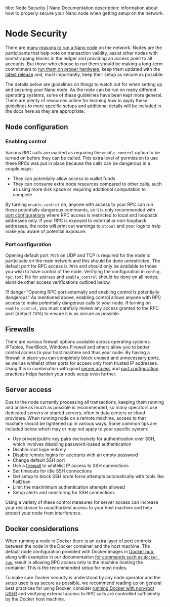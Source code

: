 title: Node Security | Nano Documentation
description: Information about how to properly secure your Nano node when getting setup on the network.

# Node Security

There are [many reasons to run a Nano node](/running-a-node/overview/#why-run-a-node) on the network. Nodes are the participants that help vote on transaction validity, assist other nodes with bootstrapping blocks in the ledger and providing an access point to all accounts. But those who choose to run them should be making a long-term commitment to [run them on proper hardware](/running-a-node/node-setup/#hardware-recommendations), keep them updated with the [latest release](/releases/node-releases/) and, most importantly, keep their setup as secure as possible.

The details below are guidelines on things to watch out for when setting up and securing your Nano node. As the node can be run on many different operating systems, some of these guidelines have been kept more general. There are plenty of resources online for learning how to apply these guidelines to more specific setups and additional details will be included in the docs here as they are appropriate.

## Node configuration

### Enabling control

Various RPC calls are marked as requiring the `enable_control` option to be turned on before they can be called. This extra level of permission to use these RPCs was put in place because the calls can be dangerous in a couple ways:

* They can potentially allow access to wallet funds
* They can consume extra node resources compared to other calls, such as using more disk space or requiring additional computation to complete

By turning `enable_control` on, anyone with access to your RPC can run these potentially dangerous commands, so it is only recommended with [port configurations](#port-configuration) where RPC access is restricted to local and loopback addresses only. If your RPC is exposed to external or non-loopback addresses, the node will print out warnings to `stdout` and your logs to help make you aware of potential exposure.

### Port configuration

Opening default port `7075` on UDP and TCP is required for the node to participate on the main network and this should be done unrestricted. The default port for RPC access is `7076` and should only be available to those you wish to have control of the node. Verifying the configuration in `config-rpc.toml` file for `address` and `enable_control` should be done on all nodes, alonside other access verifications outlined below.

!!! danger "Opening RPC port externally and enabling control is potentially dangerous"
	As mentioned above, enabling control allows anyone with RPC access to make potentially dangerous calls to your node. If turning on `enable_control`, you must carefully review any access granted to the RPC port (default `7076`) to ensure it is as secure as possible.

## Firewalls

There are various firewall options available across operating systems. IPTables, PeerBlock, Windows Firewall and others allow you to better control access to your host machine and thus your node. By having a firewall in place you can completely block unused and unnecessary ports, as well as whitelist other ports for access only from trusted IP addresses. Using this in combination with good [server access](#server-access) and [port configuration](#port-configuration) practices helps harden your node setup even further.

## Server access

Due to the node currently processing all transactions, keeping them running and online as much as possible is recommended, so many operators use dedicated servers or shared servers, often in data centers or cloud providers. When running node on a remote machine, access to that machine should be tightened up in various ways. Some common tips are included below which may or may not apply to your specific system:

* Use private/public key pairs exclusively for authentication over SSH, which involves disabling password-based authentication
* Disable root login entirely
* Disable remote logins for accounts with an empty password
* Change default SSH port
* Use a [firewall](#firewalls) to whitelist IP access to SSH connections
* Set timeouts for idle SSH connections
* Get setup to block SSH brute force attempts automatically with tools like Fail2ban
* Limit the maximimum authentication attempts allowed
* Setup alerts and monitoring for SSH connections

Using a variety of these control measures for server access can increase your resistance to unauthorized access to your host machine and help protect your node from interference.

## Docker considerations

When running a node in Docker there is an extra layer of port controls between the node in the Docker container and the host machine. The default node configuration provided with Docker images in [Docker hub](https://hub.docker.com/r/nanocurrency/nano), along with examples in our documentation [for commands such as `docker run`](/running-a-node/docker-management/#starting), result in allowing RPC access only to the machine hosting the container. This is the recommended setup for most nodes.

To make sure Docker security is understood by any node operator and the setup used is as secure as possible, we recommend reading up on general best practices for using Docker, consider [running Docker with non-root USER](/running-a-node/docker-management.md#docker-user-support) and verifying external access to RPC calls are controlled sufficiently by the Docker host machine.
